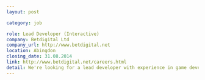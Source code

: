 ```yaml
---
layout: post

category: job

role: Lead Developer (Interactive)
company: Betdigital Ltd
company_url: http://www.betdigital.net
location: Abingdon
closing_date: 31.08.2014
link: http://www.betdigital.net/careers.html
detail: We're looking for a lead developer with experience in game development & API integration via JSON/XML to help establish & build a mobile dev team in Abingdon. Top notch JS/HTML5 & CSS vital, PHP & SQL experience handy. Pool and darts skills optional.
---
```

